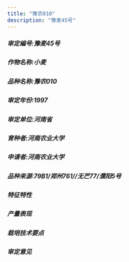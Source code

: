 ```yaml
---
title: "豫农010"
description: "豫麦45号"
---
```

##### 审定编号:豫麦45号

##### 作物名称:小麦

##### 品种名称:豫农010

##### 审定年份:1997

##### 审定单位:河南省

##### 育种者:河南农业大学

##### 申请者:河南农业大学

##### 品种来源:79B1/郑州761//无芒77/濮阳5号


##### 特征特性


##### 产量表现


##### 栽培技术要点


##### 审定意见

